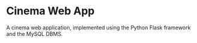 # Cinema Web App
A cinema web application, implemented using the Python Flask framework and the MySQL DBMS. 
